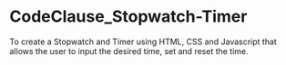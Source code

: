 # CodeClause_Stopwatch-Timer
To create a Stopwatch and Timer using HTML, CSS and Javascript that allows the user to input the desired time, set and reset the time.
